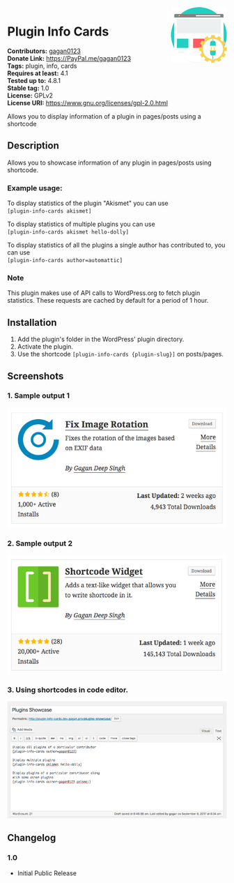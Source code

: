 <img src='https://github.com/gagan0123/plugin-info-cards/raw/master/assets/icon-128x128.png' align='right' />

# Plugin Info Cards #
**Contributors:** [gagan0123](https://profiles.wordpress.org/gagan0123)  
**Donate Link:** https://PayPal.me/gagan0123  
**Tags:** plugin, info, cards  
**Requires at least:** 4.1  
**Tested up to:** 4.8.1  
**Stable tag:** 1.0  
**License:** GPLv2  
**License URI:** https://www.gnu.org/licenses/gpl-2.0.html  

Allows you to display information of a plugin in pages/posts using a shortcode

## Description ##

Allows you to showcase information of any plugin in pages/posts using shortcode.

### Example usage: ###
To display statistics of the plugin "Akismet" you can use  
`[plugin-info-cards akismet]`

To display statistics of multiple plugins you can use  
`[plugin-info-cards akismet hello-dolly]`

To display statistics of all the plugins a single author has contributed to, you can use  
`[plugin-info-cards author=automattic]`

### Note ###
This plugin makes use of API calls to WordPress.org to fetch plugin statistics.
These requests are cached by default for a period of 1 hour.

## Installation ##
1. Add the plugin's folder in the WordPress' plugin directory.
2. Activate the plugin.
3. Use the shortcode `[plugin-info-cards {plugin-slug}]` on posts/pages.

## Screenshots ##
### 1. Sample output 1 ###
![Sample output 1](https://github.com/gagan0123/plugin-info-cards/raw/master/assets/screenshot-1.png)

### 2. Sample output 2 ###
![Sample output 2](https://github.com/gagan0123/plugin-info-cards/raw/master/assets/screenshot-2.png)

### 3. Using shortcodes in code editor. ###
![Using shortcodes in code editor.](https://github.com/gagan0123/plugin-info-cards/raw/master/assets/screenshot-3.png)


## Changelog ##

### 1.0 ###
* Initial Public Release
